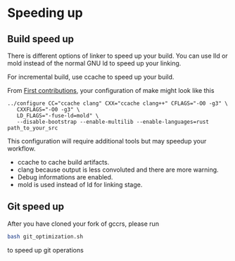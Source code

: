 # Speeding up

## Build speed up

There is different options of linker to speed up your build. You can use lld or mold instead of the normal GNU ld to speed up your linking.

For incremental build, use ccache to speed up your build.

From [First contributions](https://github.com/Rust-GCC/gccrs/wiki/First-contributions), your configuration of make might look like this

```
../configure CC="ccache clang" CXX="ccache clang++" CFLAGS="-O0 -g3" \
   CXXFLAGS="-O0 -g3" \
   LD_FLAGS="-fuse-ld=mold" \
   --disable-bootstrap --enable-multilib --enable-languages=rust path_to_your_src
```

This configuration will require additional tools but may speedup your workflow.
- ccache to cache build artifacts.
- clang because output is less convoluted and there are more warning.
- Debug informations are enabled.
- mold is used instead of ld for linking stage.

## Git speed up

After you have cloned your fork of gccrs, please run
```bash
bash git_optimization.sh
```

to speed up git operations